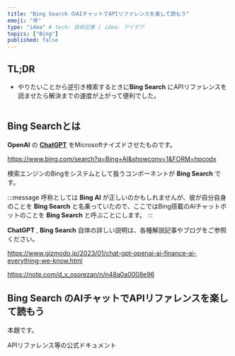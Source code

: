 ```yaml
---
title: "Bing Search のAIチャットでAPIリファレンスを楽して読もう"
emoji: "🉐"
type: "idea" # tech: 技術記事 / idea: アイデア
topics: ["Bing"]
published: false
---
```


## TL;DR

- やりたいことから逆引き検索するときに**Bing Search** にAPIリファレンスを読ませたら解決までの速度が上がって便利でした。

  ```text
  
  ```

## Bing Searchとは

**OpenAI** の **[ChatGPT](https://openai.com/blog/chatgpt/)** をMicrosoftナイズドさせたものです。

https://www.bing.com/search?q=Bing+AI&showconv=1&FORM=hpcodx

検索エンジンのBingをシステムとして扱うコンポーネントが **Bing Search** です。

:::message
呼称としては **Bing AI** が正しいのかもしれませんが、彼が自分自身のことを **Bing Search** と名乗っていたので、ここではBing搭載のAIチャットボットのことを **Bing Search** と呼ぶことにします。
:::

**ChatGPT** , **Bing Search** 自体の詳しい説明は、各種解説記事やブログをご参照ください。

https://www.gizmodo.jp/2023/01/chat-gpt-openai-ai-finance-ai-everything-we-know.html

https://note.com/d_v_osorezan/n/n48a0a0008e96

## Bing Search のAIチャットでAPIリファレンスを楽して読もう

本題です。

APIリファレンス等の公式ドキュメント
